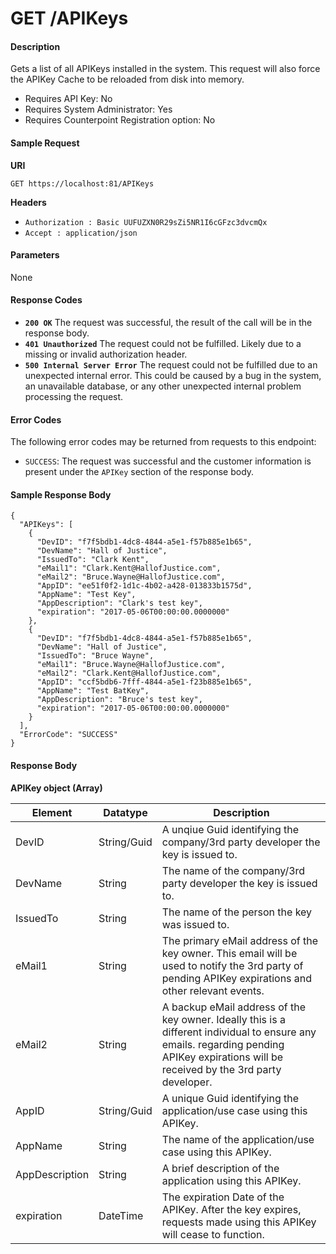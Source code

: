 
# GET /APIKeys

#### Description
Gets a list of all APIKeys installed in the system. This request will also force the APIKey Cache to be reloaded from disk into memory.

- Requires API Key: No
- Requires System Administrator: Yes
- Requires Counterpoint Registration option: No

#### Sample Request

**URI**

`GET https://localhost:81/APIKeys`

**Headers**
- `Authorization : Basic UUFUZXN0R29sZi5NR1I6cGFzc3dvcmQx`
- `Accept : application/json`

#### Parameters
None

#### Response Codes
- **<code>200 OK</code>** The request was successful, the result of the call will be in the response body.
- **<code>401 Unauthorized</code>** The request could not be fulfilled. Likely due to a missing or invalid authorization header.
- **<code>500 Internal Server Error</code>** The request could not be fulfilled due to an unexpected internal error. This could be caused by a bug in the system, an unavailable database, or any other unexpected internal problem processing the request.
 
#### Error Codes
The following error codes may be returned from requests to this endpoint:
- `SUCCESS`: The request was successful and the customer information is present under the `APIKey` section of the response body.

#### Sample Response Body

```
{
  "APIKeys": [
    {
      "DevID": "f7f5bdb1-4dc8-4844-a5e1-f57b885e1b65",
      "DevName": "Hall of Justice",
      "IssuedTo": "Clark Kent",
      "eMail1": "Clark.Kent@HallofJustice.com",
      "eMail2": "Bruce.Wayne@HallofJustice.com",
      "AppID": "ee51f0f2-1d1c-4b02-a428-013833b1575d",
      "AppName": "Test Key",
      "AppDescription": "Clark's test key",
      "expiration": "2017-05-06T00:00:00.0000000"
    },
    {
      "DevID": "f7f5bdb1-4dc8-4844-a5e1-f57b885e1b65",
      "DevName": "Hall of Justice",
      "IssuedTo": "Bruce Wayne",
      "eMail1": "Bruce.Wayne@HallofJustice.com",
      "eMail2": "Clark.Kent@HallofJustice.com",
      "AppID": "ccf5bdb6-7fff-4844-a5e1-f23b885e1b65",
      "AppName": "Test BatKey",
      "AppDescription": "Bruce's test key",
      "expiration": "2017-05-06T00:00:00.0000000"
    }
  ],
  "ErrorCode": "SUCCESS"
}
```

#### Response Body

**APIKey object (Array)**

Element | Datatype | Description
------- | -------- | -----------
DevID | String/Guid | A unqiue Guid identifying the company/3rd party developer the key is issued to.
DevName | String | The name of the company/3rd party developer the key is issued to.
IssuedTo | String | The name of the person the key was issued to.
eMail1 | String | The primary eMail address of the key owner. This email will be used to notify the 3rd party of pending APIKey expirations and other relevant events.
eMail2 | String | A backup eMail address of the key owner. Ideally this is a different individual to ensure any emails. regarding pending APIKey expirations will be received by the 3rd party developer.
AppID | String/Guid | A unique Guid identifying the application/use case using this APIKey.
AppName | String | The name of the application/use case using this APIKey.
AppDescription | String | A brief description of the application using this APIKey.
expiration | DateTime | The expiration Date of the APIKey. After the key expires, requests made using this APIKey will cease to function.

